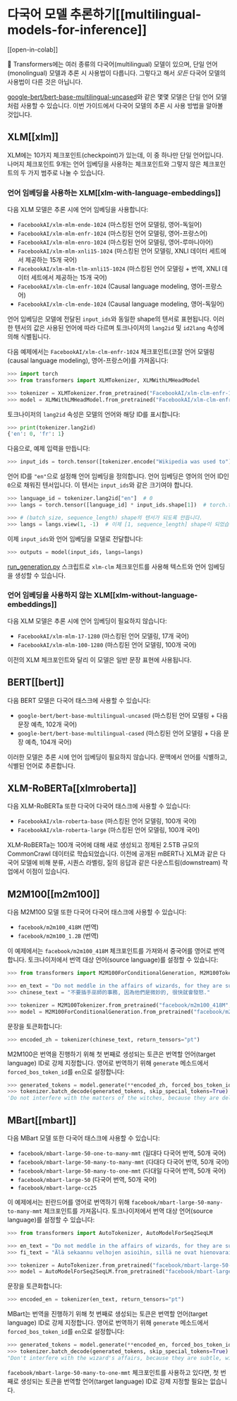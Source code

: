 <!--Copyright 2022 The HuggingFace Team. All rights reserved.

Licensed under the Apache License, Version 2.0 (the "License"); you may not use this file except in compliance with
the License. You may obtain a copy of the License at

http://www.apache.org/licenses/LICENSE-2.0

Unless required by applicable law or agreed to in writing, software distributed under the License is distributed on
an "AS IS" BASIS, WITHOUT WARRANTIES OR CONDITIONS OF ANY KIND, either express or implied. See the License for the
specific language governing permissions and limitations under the License.

⚠️ Note that this file is in Markdown but contain specific syntax for our doc-builder (similar to MDX) that may not be
rendered properly in your Markdown viewer.

-->

# 다국어 모델 추론하기[[multilingual-models-for-inference]]

[[open-in-colab]]

🤗 Transformers에는 여러 종류의 다국어(multilingual) 모델이 있으며, 단일 언어(monolingual) 모델과 추론 시 사용법이 다릅니다.
그렇다고 해서 *모든* 다국어 모델의 사용법이 다른 것은 아닙니다.

[google-bert/bert-base-multilingual-uncased](https://hf-mirror.com/google-bert/bert-base-multilingual-uncased)와 같은 몇몇 모델은 단일 언어 모델처럼 사용할 수 있습니다.
이번 가이드에서 다국어 모델의 추론 시 사용 방법을 알아볼 것입니다.

## XLM[[xlm]]

XLM에는 10가지 체크포인트(checkpoint)가 있는데, 이 중 하나만 단일 언어입니다. 
나머지 체크포인트 9개는 언어 임베딩을 사용하는 체크포인트와 그렇지 않은 체크포인트의 두 가지 범주로 나눌 수 있습니다.

### 언어 임베딩을 사용하는 XLM[[xlm-with-language-embeddings]]

다음 XLM 모델은 추론 시에 언어 임베딩을 사용합니다:

- `FacebookAI/xlm-mlm-ende-1024` (마스킹된 언어 모델링, 영어-독일어)
- `FacebookAI/xlm-mlm-enfr-1024` (마스킹된 언어 모델링, 영어-프랑스어)
- `FacebookAI/xlm-mlm-enro-1024` (마스킹된 언어 모델링, 영어-루마니아어)
- `FacebookAI/xlm-mlm-xnli15-1024` (마스킹된 언어 모델링, XNLI 데이터 세트에서 제공하는 15개 국어)
- `FacebookAI/xlm-mlm-tlm-xnli15-1024` (마스킹된 언어 모델링 + 번역, XNLI 데이터 세트에서 제공하는 15개 국어)
- `FacebookAI/xlm-clm-enfr-1024` (Causal language modeling, 영어-프랑스어)
- `FacebookAI/xlm-clm-ende-1024` (Causal language modeling, 영어-독일어)

언어 임베딩은 모델에 전달된 `input_ids`와 동일한 shape의 텐서로 표현됩니다.
이러한 텐서의 값은 사용된 언어에 따라 다르며 토크나이저의 `lang2id` 및 `id2lang` 속성에 의해 식별됩니다.

다음 예제에서는 `FacebookAI/xlm-clm-enfr-1024` 체크포인트(코잘 언어 모델링(causal language modeling), 영어-프랑스어)를 가져옵니다:

```py
>>> import torch
>>> from transformers import XLMTokenizer, XLMWithLMHeadModel

>>> tokenizer = XLMTokenizer.from_pretrained("FacebookAI/xlm-clm-enfr-1024")
>>> model = XLMWithLMHeadModel.from_pretrained("FacebookAI/xlm-clm-enfr-1024")
```

토크나이저의 `lang2id` 속성은 모델의 언어와 해당 ID를 표시합니다:

```py
>>> print(tokenizer.lang2id)
{'en': 0, 'fr': 1}
```

다음으로, 예제 입력을 만듭니다:

```py
>>> input_ids = torch.tensor([tokenizer.encode("Wikipedia was used to")])  # 배치 크기는 1입니다
```

언어 ID를 `"en"`으로 설정해 언어 임베딩을 정의합니다. 
언어 임베딩은 영어의 언어 ID인 `0`으로 채워진 텐서입니다.
이 텐서는 `input_ids`와 같은 크기여야 합니다. 

```py
>>> language_id = tokenizer.lang2id["en"]  # 0
>>> langs = torch.tensor([language_id] * input_ids.shape[1])  # torch.tensor([0, 0, 0, ..., 0])

>>> # (batch_size, sequence_length) shape의 텐서가 되도록 만듭니다.
>>> langs = langs.view(1, -1)  # 이제 [1, sequence_length] shape이 되었습니다(배치 크기는 1입니다)
```

이제 `input_ids`와 언어 임베딩을 모델로 전달합니다:

```py
>>> outputs = model(input_ids, langs=langs)
```

[run_generation.py](https://github.com/huggingface/transformers/tree/main/examples/pytorch/text-generation/run_generation.py) 스크립트로 `xlm-clm` 체크포인트를 사용해 텍스트와 언어 임베딩을 생성할 수 있습니다.

### 언어 임베딩을 사용하지 않는 XLM[[xlm-without-language-embeddings]]

다음 XLM 모델은 추론 시에 언어 임베딩이 필요하지 않습니다:

- `FacebookAI/xlm-mlm-17-1280` (마스킹된 언어 모델링, 17개 국어)
- `FacebookAI/xlm-mlm-100-1280` (마스킹된 언어 모델링, 100개 국어)

이전의 XLM 체크포인트와 달리 이 모델은 일반 문장 표현에 사용됩니다.

## BERT[[bert]]

다음 BERT 모델은 다국어 태스크에 사용할 수 있습니다:

- `google-bert/bert-base-multilingual-uncased` (마스킹된 언어 모델링 + 다음 문장 예측, 102개 국어)
- `google-bert/bert-base-multilingual-cased` (마스킹된 언어 모델링 + 다음 문장 예측, 104개 국어)

이러한 모델은 추론 시에 언어 임베딩이 필요하지 않습니다. 
문맥에서 언어를 식별하고, 식별된 언어로 추론합니다.

## XLM-RoBERTa[[xlmroberta]]

다음 XLM-RoBERTa 또한 다국어 다국어 태스크에 사용할 수 있습니다:

- `FacebookAI/xlm-roberta-base` (마스킹된 언어 모델링, 100개 국어)
- `FacebookAI/xlm-roberta-large` (마스킹된 언어 모델링, 100개 국어)

XLM-RoBERTa는 100개 국어에 대해 새로 생성되고 정제된 2.5TB 규모의 CommonCrawl 데이터로 학습되었습니다.
이전에 공개된 mBERT나 XLM과 같은 다국어 모델에 비해 분류, 시퀀스 라벨링, 질의 응답과 같은 다운스트림(downstream) 작업에서 이점이 있습니다.

## M2M100[[m2m100]]

다음 M2M100 모델 또한 다국어 다국어 태스크에 사용할 수 있습니다:

- `facebook/m2m100_418M` (번역)
- `facebook/m2m100_1.2B` (번역)

이 예제에서는 `facebook/m2m100_418M` 체크포인트를 가져와서 중국어를 영어로 번역합니다. 
토크나이저에서 번역 대상 언어(source language)를 설정할 수 있습니다:

```py
>>> from transformers import M2M100ForConditionalGeneration, M2M100Tokenizer

>>> en_text = "Do not meddle in the affairs of wizards, for they are subtle and quick to anger."
>>> chinese_text = "不要插手巫師的事務, 因為他們是微妙的, 很快就會發怒."

>>> tokenizer = M2M100Tokenizer.from_pretrained("facebook/m2m100_418M", src_lang="zh")
>>> model = M2M100ForConditionalGeneration.from_pretrained("facebook/m2m100_418M")
```

문장을 토큰화합니다:

```py
>>> encoded_zh = tokenizer(chinese_text, return_tensors="pt")
```

M2M100은 번역을 진행하기 위해 첫 번째로 생성되는 토큰은 번역할 언어(target language) ID로 강제 지정합니다.
영어로 번역하기 위해 `generate` 메소드에서 `forced_bos_token_id`를 `en`으로 설정합니다:

```py
>>> generated_tokens = model.generate(**encoded_zh, forced_bos_token_id=tokenizer.get_lang_id("en"))
>>> tokenizer.batch_decode(generated_tokens, skip_special_tokens=True)
'Do not interfere with the matters of the witches, because they are delicate and will soon be angry.'
```

## MBart[[mbart]]

다음 MBart 모델 또한 다국어 태스크에 사용할 수 있습니다:

- `facebook/mbart-large-50-one-to-many-mmt` (일대다 다국어 번역, 50개 국어)
- `facebook/mbart-large-50-many-to-many-mmt` (다대다 다국어 번역, 50개 국어)
- `facebook/mbart-large-50-many-to-one-mmt` (다대일 다국어 번역, 50개 국어)
- `facebook/mbart-large-50` (다국어 번역, 50개 국어)
- `facebook/mbart-large-cc25`

이 예제에서는 핀란드어를 영어로 번역하기 위해 `facebook/mbart-large-50-many-to-many-mmt` 체크포인트를 가져옵니다. 
토크나이저에서 번역 대상 언어(source language)를 설정할 수 있습니다:

```py
>>> from transformers import AutoTokenizer, AutoModelForSeq2SeqLM

>>> en_text = "Do not meddle in the affairs of wizards, for they are subtle and quick to anger."
>>> fi_text = "Älä sekaannu velhojen asioihin, sillä ne ovat hienovaraisia ja nopeasti vihaisia."

>>> tokenizer = AutoTokenizer.from_pretrained("facebook/mbart-large-50-many-to-many-mmt", src_lang="fi_FI")
>>> model = AutoModelForSeq2SeqLM.from_pretrained("facebook/mbart-large-50-many-to-many-mmt")
```

문장을 토큰화합니다:

```py
>>> encoded_en = tokenizer(en_text, return_tensors="pt")
```

MBart는 번역을 진행하기 위해 첫 번째로 생성되는 토큰은 번역할 언어(target language) ID로 강제 지정합니다.
영어로 번역하기 위해 `generate` 메소드에서 `forced_bos_token_id`를 `en`으로 설정합니다:

```py
>>> generated_tokens = model.generate(**encoded_en, forced_bos_token_id=tokenizer.lang_code_to_id("en_XX"))
>>> tokenizer.batch_decode(generated_tokens, skip_special_tokens=True)
"Don't interfere with the wizard's affairs, because they are subtle, will soon get angry."
```

`facebook/mbart-large-50-many-to-one-mmt` 체크포인트를 사용하고 있다면, 첫 번째로 생성되는 토큰을 번역할 언어(target language) ID로 강제 지정할 필요는 없습니다.
